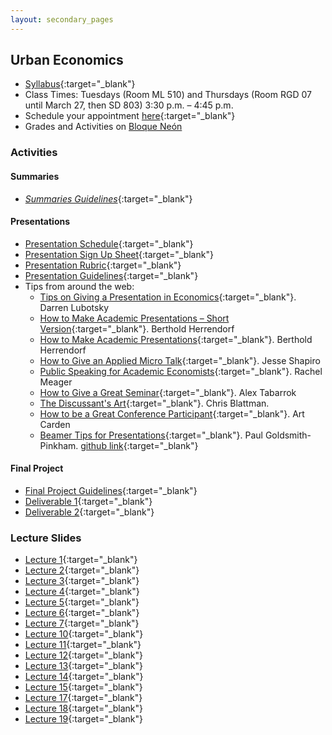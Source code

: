 ```yaml
---
layout: secondary_pages
---
```


## Urban Economics


- [Syllabus](documents/Syllabus_Urban.pdf){:target="_blank"}
- Class Times: Tuesdays (Room ML 510) and Thursdays (Room RGD 07 until March 27, then SD 803) 3:30 p.m. – 4:45 p.m. 
- Schedule your appointment [here](https://calendly.com/i-sarmiento/horarios-atencion-estudiantes){:target="_blank"} 
- Grades and Activities on [Bloque Neón](https://bloqueneon.uniandes.edu.co/d2l/home)	


### Activities

#### Summaries

- [*Summaries Guidelines*](documents/Summary_Guidelines.pdf){:target="_blank"}   

#### Presentations 


- [Presentation Schedule](documents/Presentation_Schedule.pdf){:target="_blank"}  
- [Presentation Sign Up Sheet](https://uniandes-my.sharepoint.com/:x:/g/personal/js_rodriguez13_uniandes_edu_co/EZrWwFqeFl5MjkWnh6kgLbUByka17OAVlYth3ufgQdoMVg?e=SFi28W){:target="_blank"}  
- [Presentation Rubric](https://forms.office.com/Pages/ResponsePage.aspx?id=fAS9-kj_KkmLu4-Yufucyr9TmsVcXVVIsVznFrlEGGhUQVZPQU9RVjRYRFAwSTBHTlZGQkxCN1RSWC4u){:target="_blank"}  
- [Presentation Guidelines](documents/Tips_Presentation_Academic_Articles.pdf){:target="_blank"}  
- Tips from around the web:
	- [Tips on Giving a Presentation in Economics](https://lubotsky.people.uic.edu/uploads/2/3/1/7/23178366/tips_on_giving_a_research_presentation_october_2017.pdf){:target="_blank"}. Darren Lubotsky
	- [How to Make Academic Presentations – Short Version](https://www.public.asu.edu/~bherrend/Various/ShortPresentationTips.pdf){:target="_blank"}. Berthold Herrendorf
	- [How to Make Academic Presentations](http://www.public.asu.edu/~bherrend/Various/PresentationTips.pdf){:target="_blank"}. Berthold Herrendorf
	- [How to Give an Applied Micro Talk](https://faculty.wcas.northwestern.edu/~mdo738/teaching/Shapiro_Presenting.pdf){:target="_blank"}. Jesse Shapiro
	- [Public Speaking for Academic Economists](https://www.dropbox.com/s/4h9soo9dpndjtvt/public_speaking_for_academic_economists.pdf?dl=0){:target="_blank"}. Rachel Meager
	- [How to Give a Great Seminar](https://mason.gmu.edu/~atabarro/HowToGiveAGreatSeminar.pptx){:target="_blank"}. Alex Tabarrok
	- [The Discussant's Art](https://chrisblattman.com/2010/02/22/the-discussants-art/){:target="_blank"}. Chris Blattman.
	- [How to be a Great Conference Participant](https://papers.ssrn.com/sol3/papers.cfm?abstract_id=1332144){:target="_blank"}. Art Carden
	- [Beamer Tips for Presentations](https://github.com/paulgp/beamer-tips/blob/master/slides.pdf){:target="_blank"}. Paul Goldsmith-Pinkham. [github link](https://github.com/paulgp/beamer-tips){:target="_blank"}


#### Final Project 

- [Final Project Guidelines](documents/Final_Project_Guidelines.pdf){:target="_blank"}	
- [Deliverable 1](documents/Deliverable_1.pdf){:target="_blank"}
- [Deliverable 2](documents/Deliverable_2.pdf){:target="_blank"}	
<!-- - [Deliverable 3](documents/Deliverable_3.pdf){:target="_blank"}	-->
<!-- - [Deliverable Final](documents/Deliverable_Final.pdf){:target="_blank"}	-->
	
### Lecture Slides 
	
- [Lecture 1](documents/Lectures/Lecture01.pdf){:target="_blank"} 
- [Lecture 2](documents/Lectures/Lecture02.pdf){:target="_blank"} 
- [Lecture 3](documents/Lectures/Lecture03.pdf){:target="_blank"} 
- [Lecture 4](documents/Lectures/Lecture04.pdf){:target="_blank"} 
- [Lecture 5](documents/Lectures/Lecture05.pdf){:target="_blank"} 
- [Lecture 6](documents/Lectures/Lecture06.pdf){:target="_blank"}
- [Lecture 7](documents/Lectures/Lecture07.pdf){:target="_blank"} 
- [Lecture 10](documents/Lectures/Lecture10.pdf){:target="_blank"} 
- [Lecture 11](documents/Lectures/Lecture11.pdf){:target="_blank"} 
- [Lecture 12](documents/Lectures/Lecture12.pdf){:target="_blank"} 
- [Lecture 13](documents/Lectures/Lecture13.pdf){:target="_blank"} 
- [Lecture 14](documents/Lectures/Lecture14.pdf){:target="_blank"} 
- [Lecture 15](documents/Lectures/Lecture15.pdf){:target="_blank"} 
- [Lecture 17](documents/Lectures/Lecture17.pdf){:target="_blank"} 
- [Lecture 18](documents/Lectures/Lecture18.pdf){:target="_blank"} 
- [Lecture 19](documents/Lectures/Lecture19.pdf){:target="_blank"} 

